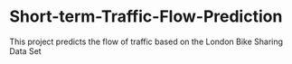 # Short-term-Traffic-Flow-Prediction
This project predicts the flow of traffic based on the London Bike Sharing Data Set
